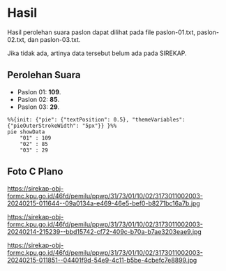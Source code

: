 # Hasil

Hasil perolehan suara paslon dapat dilihat pada file paslon-01.txt, paslon-02.txt, dan paslon-03.txt.

Jika tidak ada, artinya data tersebut belum ada pada SIREKAP.

## Perolehan Suara

 * Paslon 01: **109**.
 * Paslon 02: **85**.
 * Paslon 03: **29**.

```mermaid
%%{init: {"pie": {"textPosition": 0.5}, "themeVariables": {"pieOuterStrokeWidth": "5px"}} }%%
pie showData
    "01" : 109
    "02" : 85
    "03" : 29
```
## Foto C Plano

https://sirekap-obj-formc.kpu.go.id/46fd/pemilu/ppwp/31/73/01/10/02/3173011002003-20240215-011644--09a0134a-e469-46e5-bef0-b8271bc16a7b.jpg

https://sirekap-obj-formc.kpu.go.id/46fd/pemilu/ppwp/31/73/01/10/02/3173011002003-20240214-215239--bbd15742-cf72-409c-b70a-b7ae3203eae9.jpg

https://sirekap-obj-formc.kpu.go.id/46fd/pemilu/ppwp/31/73/01/10/02/3173011002003-20240215-011851--04401f9d-54e9-4c11-b5be-4cbefc7e8899.jpg
